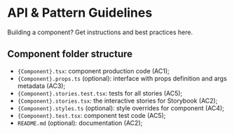 # API & Pattern Guidelines

Building a component? Get instructions and best practices here.

## Component folder structure

- `{Component}.tsx`: component production code (AC1);
- `{Component}.props.ts` (optional): interface with props definition and args metadata (AC3);
- `{Component}.stories.test.tsx`: tests for all stories (AC5);
- `{Component}.stories.tsx`: the interactive stories for Storybook (AC2);
- `{Component}.styles.ts` (optional): style overrides for component (AC4);
- `{Component}.test.tsx`: component test code (AC5);
- `README.md` (optional): documentation (AC2);
